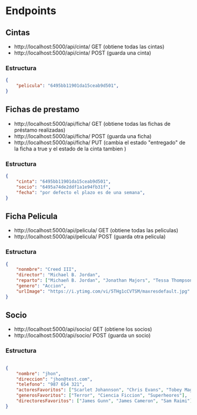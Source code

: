 # Endpoints

## Cintas

- http://localhost:5000/api/cinta/ GET (obtiene todas las cintas)
- http://localhost:5000/api/cinta/ POST (guarda una cinta)

### Estructura

```json
{
    "pelicula": "6495bb11901da15ceab9d501",
}
```

## Fichas de prestamo

- http://localhost:5000/api/ficha/ GET (obtiene todas las fichas de préstamo realizadas)
- http://localhost:5000/api/ficha/ POST (guarda una ficha) 
- http://localhost:5000/api/ficha/ PUT (cambia el estado "entregado" de la ficha a true y el estado de la cinta tambien )

### Estructura

```json
{
    "cinta": "6495bb11901da15ceab9d501",
    "socio": "6495a74de2ddf1a1e94fb31f",
    "fecha": "por defecto el plazo es de una semana", 
}
```

## Ficha Pelicula

- http://localhost:5000/api/pelicula/ GET (obtiene todas las peliculas)
- http://localhost:5000/api/pelicula/ POST (guarda otra pelicula)

### Estructura

```json
{
    "nonmbre": "Creed III",
    "director": "Michael B. Jordan",
    "reparto": ["Michaeñ B. Jordan", "Jonathan Majors", "Tessa Thompson", "José Benavidez Jr.", "Mila Davis-kent", "Florian Munteanu"],
    "genero": "Accion",
    "urlImage": "https://i.ytimg.com/vi/5THg1cCVTSM/maxresdefault.jpg"
}
```


## Socio

- http://localhost:5000/api/socio/ GET (obtiene los socios)
- http://localhost:5000/api/socio/ POST (guarda un socio)

### Estructura

```json

{
    "nombre": "jhon",
    "direccion": "jhon@test.com",
    "telefono": "987 654 321",
    "actoresFavoritos": ["Scarlet Johannson", "Chris Evans", "Tobey Maguire"],
    "generosFavoritos": ["Terror", "Ciencia Ficcion", "Superheores"],
    "directoresFavoritos": ["James Gunn", "James Cameron", "Sam Raimi"]
}

```